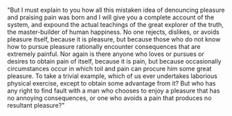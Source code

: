 "But I must explain to you how all this mistaken idea of denouncing pleasure and praising pain was born and I will 
give you a complete account of the system, and expound the actual teachings of the great explorer of the truth, 
the master-builder of human happiness. No one rejects, dislikes, or avoids pleasure itself, because it is pleasure,
 but because those who do not know how to pursue pleasure rationally encounter consequences that are extremely painful.
  Nor again is there anyone who loves or pursues or desires to obtain pain of itself, because it is pain, but because
   occasionally circumstances occur in which toil and pain can procure him some great pleasure. To take a trivial 
   example, which of us ever undertakes laborious physical exercise, except to obtain some advantage from it? But who
    has any right to find fault with a man who chooses to enjoy a pleasure that has no annoying consequences, or one who
     avoids a pain that produces no resultant pleasure?"